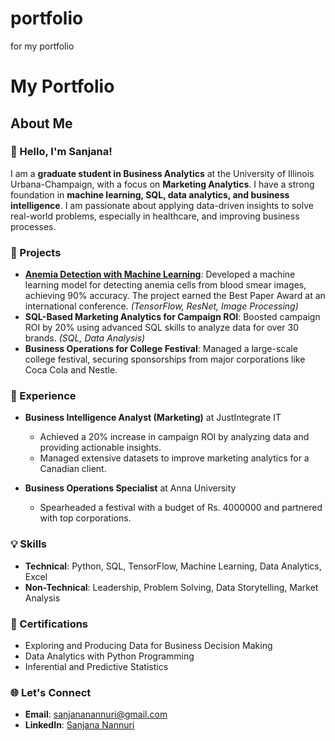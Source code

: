 # portfolio
for my portfolio
# My Portfolio 

## About Me
### 👋 Hello, I'm Sanjana!

I am a **graduate student in Business Analytics** at the University of Illinois Urbana-Champaign, with a focus on **Marketing Analytics**. I have a strong foundation in **machine learning, SQL, data analytics, and business intelligence**. I am passionate about applying data-driven insights to solve real-world problems, especially in healthcare, and improving business processes.

### 🚀 Projects
- **[Anemia Detection with Machine Learning](#)**: Developed a machine learning model for detecting anemia cells from blood smear images, achieving 90% accuracy. The project earned the Best Paper Award at an international conference. *(TensorFlow, ResNet, Image Processing)*
- **SQL-Based Marketing Analytics for Campaign ROI**: Boosted campaign ROI by 20% using advanced SQL skills to analyze data for over 30 brands. *(SQL, Data Analysis)*
- **Business Operations for College Festival**: Managed a large-scale college festival, securing sponsorships from major corporations like Coca Cola and Nestle.

### 💼 Experience
- **Business Intelligence Analyst (Marketing)** at JustIntegrate IT
  - Achieved a 20% increase in campaign ROI by analyzing data and providing actionable insights.
  - Managed extensive datasets to improve marketing analytics for a Canadian client.
  
- **Business Operations Specialist** at Anna University
  - Spearheaded a festival with a budget of Rs. 4000000 and partnered with top corporations.
  
### 💡 Skills
- **Technical**: Python, SQL, TensorFlow, Machine Learning, Data Analytics, Excel
- **Non-Technical**: Leadership, Problem Solving, Data Storytelling, Market Analysis

### 📜 Certifications
- Exploring and Producing Data for Business Decision Making
- Data Analytics with Python Programming
- Inferential and Predictive Statistics

### 🌐 Let's Connect
- **Email**: [sanjananannuri@gmail.com](sanjananannuri@gmail.com)
- **LinkedIn**: [Sanjana Nannuri](https://www.linkedin.com/in/sanjana-nannuri/)
